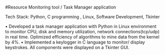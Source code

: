 
#Resource Monitoring tool / Task Manager application

Tech Stack: Python, C programming , Linux, Software Development, Tkinter

• Developed a task manager application with Python in Linux environment to monitor CPU, disk and memory utilization,
network connections(tcp/udp) in real time. Optimized efficiency of algorithms to mine data from the kernel by 4%.
• Implemented a keylogger in C language to monitor/ display keystrokes. All components were displayed on a Tkinter GUI.
